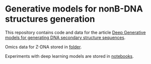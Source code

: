 # Generative models for nonB-DNA structures generation

This repository contains code and data for the article [Deep Generative models for generating DNA secondary structure sequences](https://github.com/powidla/Secondary-structures-generation).

Omics data for Z-DNA stored in [folder]([https://github.com/powidla/Secondary-structures-generation](https://github.com/powidla/Secondary-structures-generation/tree/main/data/DeepZ_data/hg19_features/sparse)https://github.com/powidla/Secondary-structures-generation/tree/main/data/DeepZ_data/hg19_features/sparse).

Experiments with deep learning models are stored in [notebooks](https://github.com/powidla/Secondary-structures-generation/tree/main/notebooks).




